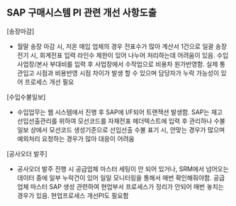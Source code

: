 ## SAP 구매시스템 PI 관련 개선 사항도출

[송장마감]

- 월말 송장 마감 시, 저온 매입 업체의 경우 전표수가 많아 계산서 1건으로 일괄 송장전기 시, 회계전표 입력 라인수 제한이 있어 나누어 처리하는데 어려움이 있음.
수입 사업장/본사 부대비를 입력 후 사업장에서 수작업으로 비용차 원가반영함. 실제 통관입고 시점과 비용반영 시점 차이가 발생 할 수 있으며 담당자가 누락 가능성이 있어 프로세스 개선 필요

[수입수불일보]

- 수입업무는 웹 시스템에서 진행 후 SAP에 I/F되어 트랜잭션 발생함. SAP는 재고 선입선출관리를 위하여 모선코드를 자재전표 헤더텍스트에 입력 후 관리하나 수불일보 상에서 모선코드 생성기준으로 선입선출 수불 표기 시, 안맞는 경우가 많으며 예외처리 요청하는 경우가 많아 대응이 어려움

[공사오더 발주]

 - 공사오더 발주 진행 시 공급업체 마스터 세팅이 안 되어 있거나, SRM에서 넘어오는 데이터 중에 일부 누락건이 있어 일일 모니터링을 통해서 매번 확인해줘야함.
공급업체 마스터 SAP 생성 관련하여 현업부서 프로세스가 정리가 안되어 매번 놓치는 경우가 있음. 현업프로세스 개선PI도 필요함
